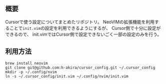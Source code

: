 ## 概要
Cursorで使う設定についてまとめたリポジトリ。
NeoVIMの拡張機能を利用することで`init.vim`の設定を利用できるようにするが、
Cursor側で十分に設定ができるので、
init.vimではCursor側で設定できないごく一部の設定のみを行う。

## 利用方法
```
brew install neovim
git clone git@github.com:h-akira/cursor_config.git ~/.cursor_config
mkdir -p ~/.config/nvim
ln -s ~/.cursor_config/init.vim ~/.config/nvim/init.vim
```

